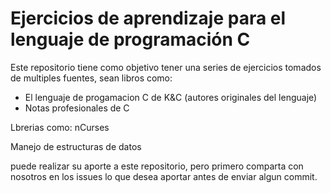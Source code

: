 # Ejercicios de aprendizaje para el lenguaje de programación C
Este repositorio tiene como objetivo tener una series de ejercicios tomados de multiples fuentes, sean libros
como: 
- El lenguaje de progamacion C de K&C (autores originales del lenguaje)
- Notas profesionales de C

Lbrerias como:
nCurses

Manejo de estructuras de datos

puede realizar su aporte a este repositorio, pero primero comparta con nosotros
en los issues lo que desea aportar antes de enviar algun commit.

